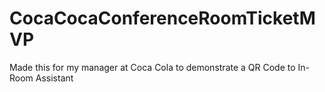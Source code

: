 # CocaCocaConferenceRoomTicketMVP

Made this for my manager at Coca Cola to demonstrate a QR Code to In-Room Assistant

